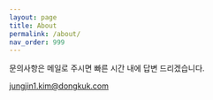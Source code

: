 ```yaml
---
layout: page
title: About
permalink: /about/
nav_order: 999
---
```


문의사항은 메일로 주시면 빠른 시간 내에 답변 드리겠습니다.

jungjin1.kim@dongkuk.com